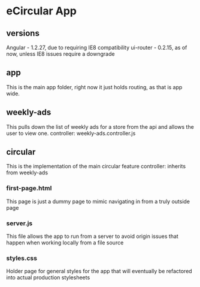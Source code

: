# eCircular App

## versions
Angular - 1.2.27, due to requiring IE8 compatibility
ui-router - 0.2.15, as of now, unless IE8 issues require a downgrade

## app
This is the main app folder, right now it just holds routing, as that is app wide.

## weekly-ads
This pulls down the list of weekly ads for a store from the api and allows the user to view one.
controller: weekly-ads.controller.js

## circular
This is the implementation of the main circular feature
controller: inherits from weekly-ads

### first-page.html
This page is just a dummy page to mimic navigating in from a truly outside page

### server.js
This file allows the app to run from a server to avoid origin issues that happen when working locally from a file source

### styles.css
Holder page for general styles for the app that will eventually be refactored into actual production stylesheets
